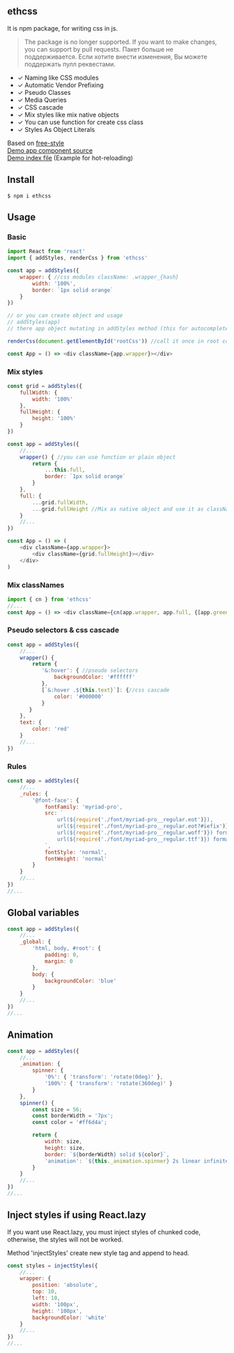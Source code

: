 ## ethcss

It is npm package, for writing css in js.

> The package is no longer supported. If you want to make changes, you can support by pull requests.
> Пакет больше не поддерживается. Если хотите внести изменения, Вы можете поддержать пулл реквестами.

* ✓ Naming like CSS modules
* ✓ Automatic Vendor Prefixing
* ✓ Pseudo Classes
* ✓ Media Queries
* ✓ CSS cascade
* ✓ Mix styles like mix native objects
* ✓ You can use function for create css class
* ✓ Styles As Object Literals

Based on [free-style](https://github.com/blakeembrey/free-style)
<br />[Demo app component source](https://github.com/ethorz/ethcss/blob/master/src/examples/simple/app.js)
<br />[Demo index file](https://github.com/ethorz/ethcss/blob/master/src/examples/simple/index.js) (Example for hot-reloading)

## Install

```
$ npm i ethcss
```

## Usage

### Basic
```javascript
import React from 'react'
import { addStyles, renderCss } from 'ethcss'

const app = addStyles({
    wrapper: { //css modules className: .wrapper_{hash}
        width: '100%',
        border: `1px solid orange`
    }
})

// or you can create object and usage
// addStyles(app)
// there app object mutating in addStyles method (this for autocomplete/tips in webstorm)

renderCss(document.getElementById('rootCss')) //call it once in root component

const App = () => <div className={app.wrapper}></div>
```

### Mix styles
```javascript
const grid = addStyles({
    fullWidth: {
        width: '100%'
    },
    fullHeight: {
        height: '100%'
    }
})

const app = addStyles({
    //...
    wrapper() { //you can use function or plain object
        return {
            ...this.full,
            border: `1px solid orange`
        }
    },
    full: {
        ...grid.fullWidth,
        ...grid.fullHeight //Mix as native object and use it as className
    }
    //...
})

const App = () => (
    <div className={app.wrapper}>
        <div className={grid.fullHeight}></div>
    </div>
)
```

### Mix classNames
```javascript
import { cn } from 'ethcss'
//...
const App = () => <div className={cn(app.wrapper, app.full, {[app.greenBack]: this.state.isGreen})}>
```

### Pseudo selectors & css cascade
```javascript
const app = addStyles({
    //...
    wrapper() {
        return {
           '&:hover': { //pseudo selectors
               backgroundColor: '#ffffff'
           },
           [`&:hover .${this.text}`]: {//css cascade
               color: '#000000'
           }
       }
    },
    text: {
        color: 'red'
    }
    //...
})
```

### Rules
```javascript
const app = addStyles({
    //...
    _rules: {
        '@font-face': {
            fontFamily: 'myriad-pro',
            src: `
                url(${require('./font/myriad-pro__regular.eot')}),
                url(${require('./font/myriad-pro__regular.eot?#iefix')}) format('embedded-opentype'),
                url(${require('./font/myriad-pro__regular.woff')}) format('woff'),
                url(${require('./font/myriad-pro__regular.ttf')}) format('truetype')
            `,
            fontStyle: 'normal',
            fontWeight: 'normal'
        }
    }
    //...
})
//...
```

## Global variables
```javascript
const app = addStyles({
    //...
    _global: {
        'html, body, #root': {
            padding: 0,
            margin: 0
        },
        body: {
            backgroundColor: 'blue'
        }
    }
    //...
})
//...
```

## Animation
```javascript
const app = addStyles({
    //...
    _animation: {
        spinner: {
            '0%': { 'transform': 'rotate(0deg)' },
            '100%': { 'transform': 'rotate(360deg)' }   
        }
    },
    spinner() {
        const size = 56;
        const borderWidth = '7px';
        const color = '#ff6d4a';

        return {
            width: size,
            height: size,
            border: `${borderWidth} solid ${color}`,
            'animation': `${this._animation.spinner} 2s linear infinite`
        }
    }
    //...
})
//...
```

## Inject styles if using React.lazy

If you want use React.lazy, you must inject styles of chunked code, otherwise, the styles will not be worked.

Method 'injectStyles' create new style tag and append to head.

```javascript
const styles = injectStyles({
    //...
    wrapper: {
        position: 'absolute',
        top: 10,
        left: 10,
        width: '100px',
        height: '100px',
        backgroundColor: 'white'
    }
    //...
})
//...
```
